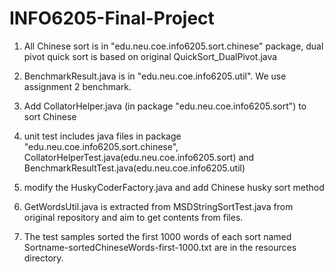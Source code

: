 # INFO6205-Final-Project

1. All Chinese sort is in "edu.neu.coe.info6205.sort.chinese" package, dual pivot quick sort is based on original QuickSort_DualPivot.java

2. BenchmarkResult.java is in "edu.neu.coe.info6205.util". We use assignment 2 benchmark.

3. Add CollatorHelper.java (in package "edu.neu.coe.info6205.sort") to sort Chinese

4. unit test includes java files in package "edu.neu.coe.info6205.sort.chinese", CollatorHelperTest.java(edu.neu.coe.info6205.sort) and BenchmarkResultTest.java(edu.neu.coe.info6205.util)

5. modify the HuskyCoderFactory.java and add Chinese husky sort method

6. GetWordsUtil.java is extracted from MSDStringSortTest.java from original repository and aim to get contents from files.

7. The test samples sorted the first 1000 words of each sort named Sortname-sortedChineseWords-first-1000.txt are in the resources directory.
